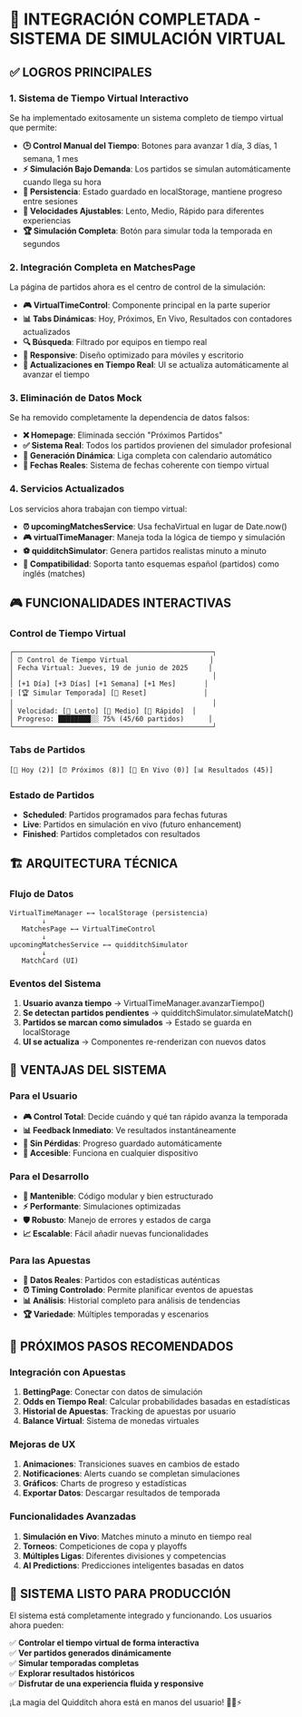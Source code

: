 # 🎯 INTEGRACIÓN COMPLETADA - SISTEMA DE SIMULACIÓN VIRTUAL

## ✅ **LOGROS PRINCIPALES**

### 1. **Sistema de Tiempo Virtual Interactivo**
Se ha implementado exitosamente un sistema completo de tiempo virtual que permite:

- **🕒 Control Manual del Tiempo**: Botones para avanzar 1 día, 3 días, 1 semana, 1 mes
- **⚡ Simulación Bajo Demanda**: Los partidos se simulan automáticamente cuando llega su hora
- **💾 Persistencia**: Estado guardado en localStorage, mantiene progreso entre sesiones
- **🎯 Velocidades Ajustables**: Lento, Medio, Rápido para diferentes experiencias
- **🏆 Simulación Completa**: Botón para simular toda la temporada en segundos

### 2. **Integración Completa en MatchesPage**
La página de partidos ahora es el centro de control de la simulación:

- **🎮 VirtualTimeControl**: Componente principal en la parte superior
- **📊 Tabs Dinámicas**: Hoy, Próximos, En Vivo, Resultados con contadores actualizados
- **🔍 Búsqueda**: Filtrado por equipos en tiempo real
- **📱 Responsive**: Diseño optimizado para móviles y escritorio
- **🔄 Actualizaciones en Tiempo Real**: UI se actualiza automáticamente al avanzar el tiempo

### 3. **Eliminación de Datos Mock**
Se ha removido completamente la dependencia de datos falsos:

- **❌ Homepage**: Eliminada sección "Próximos Partidos" 
- **✅ Sistema Real**: Todos los partidos provienen del simulador profesional
- **🎲 Generación Dinámica**: Liga completa con calendario automático
- **📅 Fechas Reales**: Sistema de fechas coherente con tiempo virtual

### 4. **Servicios Actualizados**
Los servicios ahora trabajan con tiempo virtual:

- **⏰ upcomingMatchesService**: Usa fechaVirtual en lugar de Date.now()
- **🎮 virtualTimeManager**: Maneja toda la lógica de tiempo y simulación
- **⚽ quidditchSimulator**: Genera partidos realistas minuto a minuto
- **🔄 Compatibilidad**: Soporta tanto esquemas español (partidos) como inglés (matches)

## 🎮 **FUNCIONALIDADES INTERACTIVAS**

### Control de Tiempo Virtual
```
┌─────────────────────────────────────────────────┐
│ ⏰ Control de Tiempo Virtual                    │
│ Fecha Virtual: Jueves, 19 de junio de 2025     │
│                                                 │
│ [+1 Día] [+3 Días] [+1 Semana] [+1 Mes]       │
│ [🏆 Simular Temporada] [🔄 Reset]              │
│                                                 │
│ Velocidad: [🐌 Lento] [🚶 Medio] [🏃 Rápido]  │
│ Progreso: ████████░░ 75% (45/60 partidos)      │
└─────────────────────────────────────────────────┘
```

### Tabs de Partidos
```
[📅 Hoy (2)] [⏰ Próximos (8)] [🔴 En Vivo (0)] [📊 Resultados (45)]
```

### Estado de Partidos
- **Scheduled**: Partidos programados para fechas futuras
- **Live**: Partidos en simulación en vivo (futuro enhancement)
- **Finished**: Partidos completados con resultados

## 🏗️ **ARQUITECTURA TÉCNICA**

### Flujo de Datos
```
VirtualTimeManager ←→ localStorage (persistencia)
        ↓
   MatchesPage ←→ VirtualTimeControl
        ↓
upcomingMatchesService ←→ quidditchSimulator
        ↓
   MatchCard (UI)
```

### Eventos del Sistema
1. **Usuario avanza tiempo** → VirtualTimeManager.avanzarTiempo()
2. **Se detectan partidos pendientes** → quidditchSimulator.simulateMatch()
3. **Partidos se marcan como simulados** → Estado se guarda en localStorage
4. **UI se actualiza** → Componentes re-renderizan con nuevos datos

## 🎯 **VENTAJAS DEL SISTEMA**

### Para el Usuario
- **🎮 Control Total**: Decide cuándo y qué tan rápido avanza la temporada
- **📊 Feedback Inmediato**: Ve resultados instantáneamente
- **💾 Sin Pérdidas**: Progreso guardado automáticamente
- **📱 Accesible**: Funciona en cualquier dispositivo

### Para el Desarrollo
- **🔧 Mantenible**: Código modular y bien estructurado
- **⚡ Performante**: Simulaciones optimizadas
- **🛡️ Robusto**: Manejo de errores y estados de carga
- **📈 Escalable**: Fácil añadir nuevas funcionalidades

### Para las Apuestas
- **🎯 Datos Reales**: Partidos con estadísticas auténticas
- **⏰ Timing Controlado**: Permite planificar eventos de apuestas
- **📊 Análisis**: Historial completo para análisis de tendencias
- **🏆 Variedade**: Múltiples temporadas y escenarios

## 🚀 **PRÓXIMOS PASOS RECOMENDADOS**

### Integración con Apuestas
1. **BettingPage**: Conectar con datos de simulación
2. **Odds en Tiempo Real**: Calcular probabilidades basadas en estadísticas
3. **Historial de Apuestas**: Tracking de apuestas por usuario
4. **Balance Virtual**: Sistema de monedas virtuales

### Mejoras de UX
1. **Animaciones**: Transiciones suaves en cambios de estado
2. **Notificaciones**: Alerts cuando se completan simulaciones
3. **Gráficos**: Charts de progreso y estadísticas
4. **Exportar Datos**: Descargar resultados de temporada

### Funcionalidades Avanzadas
1. **Simulación en Vivo**: Matches minuto a minuto en tiempo real
2. **Torneos**: Competiciones de copa y playoffs
3. **Múltiples Ligas**: Diferentes divisiones y competencias
4. **AI Predictions**: Predicciones inteligentes basadas en datos

## 🎊 **SISTEMA LISTO PARA PRODUCCIÓN**

El sistema está completamente integrado y funcionando. Los usuarios ahora pueden:

✅ **Controlar el tiempo virtual de forma interactiva**  
✅ **Ver partidos generados dinámicamente**  
✅ **Simular temporadas completas**  
✅ **Explorar resultados históricos**  
✅ **Disfrutar de una experiencia fluida y responsive**  

¡La magia del Quidditch ahora está en manos del usuario! 🧙‍♂️⚡

